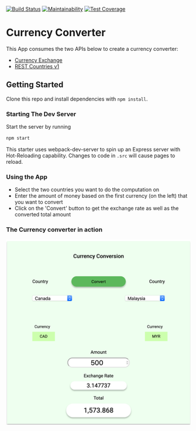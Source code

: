 [![Build Status](https://travis-ci.org/RaymondMwaura/gap_week_app.svg?branch=develop)](https://travis-ci.org/RaymondMwaura/gap_week_app)
[![Maintainability](https://api.codeclimate.com/v1/badges/7202fabf0297377106b1/maintainability)](https://codeclimate.com/github/RaymondMwaura/gap_week_app/maintainability)
[![Test Coverage](https://api.codeclimate.com/v1/badges/7202fabf0297377106b1/test_coverage)](https://codeclimate.com/github/RaymondMwaura/gap_week_app/test_coverage)

# Currency Converter

This App consumes the two APIs below to create a currency converter:

- [Currency Exchange](https://rapidapi.com/fyhao/api/currency-exchange)
- [REST Countries v1](https://rapidapi.com/apilayernet/api/rest-countries-v1)

## Getting Started

Clone this repo and install dependencies with `npm install`.

### Starting The Dev Server

Start the server by running

```BASH
npm start
```

This starter uses webpack-dev-server to spin up an Express server with Hot-Reloading capability. Changes to code in `.src` will cause pages to reload.

### Using the App

- Select the two countries you want to do the computation on
- Enter the amount of money based on the first currency (on the left) that you want to convert
- Click on the 'Convert' button to get the exchange rate as well as the converted total amount

### The Currency converter in action
![Image description](public/img/snapshot.png)